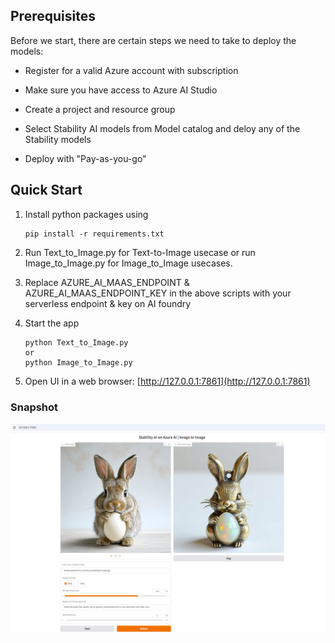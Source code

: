 ## Prerequisites

Before we start, there are certain steps we need to take to deploy the models:

* Register for a valid Azure account with subscription

* Make sure you have access to Azure AI Studio

* Create a project and resource group

* Select Stability AI models from Model catalog and deloy any of the Stability models

* Deploy with "Pay-as-you-go"

## Quick Start
1. Install python packages  using
   ```
   pip install -r requirements.txt
   ```

2. Run Text_to_Image.py for Text-to-Image usecase or run Image_to_Image.py for Image_to_Image usecases.

3. Replace AZURE_AI_MAAS_ENDPOINT & AZURE_AI_MAAS_ENDPOINT_KEY in the above scripts with your serverless endpoint & key on AI foundry

4. Start the app
   ```
   python Text_to_Image.py
   or
   python Image_to_Image.py
   ```

5. Open UI in a web browser: [http://127.0.0.1:7861](http://127.0.0.1:7861)


### Snapshot
![Snapshot](./images/snapshot.png)
